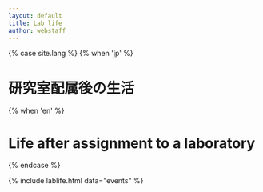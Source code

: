 ```yaml
---
layout: default
title: Lab life
author: webstaff
---
```


{% case site.lang %}
{% when 'jp' %}
# 研究室配属後の生活
{% when 'en' %}
# Life after assignment to a laboratory
{% endcase %}

<style>
/* Timeline specific styles */
.lablife-page .parallax-bg {
  position: fixed;
  top: 0;
  left: 0;
  width: 100%;
  height: 100%;
  pointer-events: none;
  z-index: -1;
}

.lablife-page .particle {
  position: absolute;
  border-radius: 50%;
  background: rgba(52, 152, 219, 0.1);
  animation: float 15s infinite linear !important;
}

@keyframes float {
  0% {
    transform: translateY(0) rotate(0deg);
  }
  100% {
    transform: translateY(-1000px) rotate(720deg);
  }
}

.lablife-page .timeline-container {
  max-width: 1200px;
  margin: 30px auto;
  position: relative;
  padding: 20px 0;
}

/* 中央線のスタイル修正 */
.lablife-page .center-line {
  position: absolute;
  height: 100%;
  width: 6px;
  background: linear-gradient(180deg, #3498db, #9b59b6, #e74c3c);
  left: 50%;
  transform: translateX(-50%);
  top: 0;
  z-index: 0; /* 最背面 */
  border-radius: 6px;
  box-shadow: 0 0 10px rgba(0, 0, 0, 0.2);
  pointer-events: none; /* クリックイベントを通過させる */
}

/* 矢印のスタイル修正 */
.lablife-page .center-line::before {
  content: '';
  position: absolute;
  width: 0;
  height: 0;
  border-left: 15px solid transparent;
  border-right: 15px solid transparent;
  border-top: 20px solid #e74c3c;
  bottom: -20px;
  left: 50%;
  transform: translateX(-50%);
  animation: arrowPulse 2s infinite !important;
  z-index: 1; /* 最背面 */
  pointer-events: none; /* クリックイベントを通過させる */
}

@keyframes arrowPulse {
  0% {
    transform: translateX(-50%) translateY(0);
    opacity: 1;
  }
  50% {
    transform: translateX(-50%) translateY(10px);
    opacity: 0.7;
  }
  100% {
    transform: translateX(-50%) translateY(0);
    opacity: 1;
  }
}

.lablife-page .timeline-item {
  display: flex;
  justify-content: center;
  position: relative;
  margin-bottom: 80px;
  opacity: 0 !important;
  transform: translateY(50px) !important;
  transition: all 0.8s ease !important;
  padding-top: 50px; /* 日付用の上部スペース */
}

.lablife-page .timeline-item.appear {
  opacity: 1 !important;
  transform: translateY(0) !important;
}

.lablife-page .timeline-item:last-child {
  margin-bottom: 0;
}

/* 日付スタイルの修正 */
.lablife-page .timeline-date {
  position: absolute;
  width: 120px;
  height: 40px;
  background: #2c3e50;
  color: #fff;
  border-radius: 20px;
  display: flex;
  justify-content: center;
  align-items: center;
  font-weight: 600;
  z-index: 10; /* 最前面 */
  top: 0;
  left: 50%;
  transform: translateX(-50%);
  box-shadow: 0 5px 15px rgba(0, 0, 0, 0.2);
}

.lablife-page .timeline-content {
  width: 44%;
  padding: 30px;
  background: #fff;
  border-radius: 10px;
  box-shadow: 0 10px 20px rgba(0, 0, 0, 0.1);
  cursor: pointer;
  transition: all 0.3s ease;
  z-index: 2; /* 中間層 */
  position: relative; /* z-indexを有効にするため */
}

.lablife-page .timeline-content:hover {
  transform: translateY(-5px) !important;
  box-shadow: 0 15px 30px rgba(0, 0, 0, 0.15);
}

.lablife-page .timeline-content h3 {
  margin-bottom: 15px;
  color: #2c3e50;
  font-size: 20px;
}

.lablife-page .timeline-content p {
  line-height: 1.6;
  color: #555;
  margin-bottom: 15px;
}

.lablife-page .timeline-content.left {
  margin-right: auto;
  margin-left: 2%;
}

.lablife-page .timeline-content.right {
  margin-left: auto;
  margin-right: 2%;
}

/* ドットスタイルの修正 */
.lablife-page .timeline-dot {
  position: absolute;
  width: 20px;
  height: 20px;
  background: #fff;
  border: 4px solid #3498db;
  border-radius: 50%;
  left: 50%;
  top: 60px; /* 日付の下に配置 */
  transform: translateX(-50%);
  z-index: 10; /* 最前面 */
  box-shadow: 0 0 0 4px rgba(52, 152, 219, 0.3);
}

.lablife-page .timeline-detail {
  display: none;
  margin-top: 20px;
  padding-top: 20px;
  border-top: 1px dashed #ddd;
  animation: fadeIn 0.5s ease !important;
  position: relative; /* z-indexの継承を防ぐ */
  z-index: 2; /* 親要素と同じz-index */
}

@keyframes fadeIn {
  from {
    opacity: 0;
    transform: translateY(20px);
  }
  to {
    opacity: 1;
    transform: translateY(0);
  }
}

.lablife-page .timeline-detail img {
  width: 100%;
  max-height: 300px;
  object-fit: cover;
  border-radius: 8px;
  box-shadow: 0 5px 15px rgba(0, 0, 0, 0.1);
  margin-bottom: 15px;
}

.lablife-page .btn-more {
  display: inline-block;
  padding: 8px 15px;
  background: #3498db;
  color: #fff !important;
  border-radius: 20px;
  font-size: 14px;
  font-weight: 500;
  cursor: pointer;
  transition: all 0.3s ease;
  position: relative; /* z-indexが効くように */
  z-index: 3; /* コンテンツ内で前面に */
}

.lablife-page .btn-more:hover {
  background: #2980b9;
  transform: scale(1.05) !important;
}

/* Responsive design */
@media screen and (max-width: 768px) {
  .lablife-page .center-line {
    left: 30px;
  }

  .lablife-page .timeline-date {
    left: 30px;
    width: 90px;
    font-size: 12px;
  }

  .lablife-page .timeline-dot {
    left: 30px;
  }

  .lablife-page .timeline-content {
    width: 80%;
    margin-left: 60px !important;
    margin-right: 0 !important;
  }

  .lablife-page .timeline-item {
    justify-content: flex-start;
  }
}
</style>

<div class="lablife-page">
  <!-- Parallax background -->
  <div class="parallax-bg" id="parallax-bg"></div>

  {% include lablife.html data="events" %}
</div>

<script>
  document.addEventListener('DOMContentLoaded', function() {
    // Generate particles for parallax background
    const parallaxBg = document.getElementById('parallax-bg');
    
    if (parallaxBg) {
      // Create particles
      for (let i = 0; i < 30; i++) {
        const particle = document.createElement('div');
        particle.classList.add('particle');
        
        // Set random size, position, and opacity
        const size = Math.random() * 40 + 10;
        particle.style.width = `${size}px`;
        particle.style.height = `${size}px`;
        particle.style.left = `${Math.random() * 100}%`;
        particle.style.top = `${Math.random() * 100}%`;
        particle.style.opacity = Math.random() * 0.5 + 0.1;
        
        // Set random animation delay and duration
        particle.style.animationDelay = `${Math.random() * 15}s`;
        particle.style.animationDuration = `${Math.random() * 30 + 15}s`;
        
        parallaxBg.appendChild(particle);
      }
    }
    
    // Add appear class to all timeline items immediately (bypass problematic animation)
    const timelineItems = document.querySelectorAll('.timeline-item');
    setTimeout(function() {
      timelineItems.forEach(item => {
        item.classList.add('appear');
      });
    }, 100);
    
    // Click event for detail buttons
    const moreButtons = document.querySelectorAll('.btn-more');
    
    moreButtons.forEach(button => {
      button.addEventListener('click', function() {
        const detail = this.nextElementSibling;
        
        if (detail.style.display === 'block') {
          detail.style.display = 'none';
          this.textContent = '{% if site.lang == "jp" %}詳細を見る{% else %}More details{% endif %}';
        } else {
          detail.style.display = 'block';
          this.textContent = '{% if site.lang == "jp" %}閉じる{% else %}Close{% endif %}';
        }
      });
    });
  });
</script>